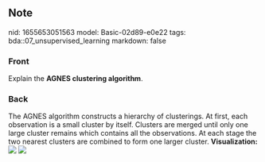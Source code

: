 ## Note
nid: 1655653051563
model: Basic-02d89-e0e22
tags: bda::07_unsupervised_learning
markdown: false

### Front
Explain the <b>AGNES clustering algorithm</b>.

### Back
The AGNES algorithm constructs a hierarchy of clusterings. At
first, each observation is a small cluster by itself. Clusters are
merged until only one large cluster remains which contains all the
observations. At each stage the two nearest clusters are combined
to form one larger cluster. <b>Visualization:</b> <img src= 
"paste-b784cf48ae00c8779f889d6b40c77f2edb6453c7.jpg"> <img src= 
"paste-ea56ec7df5e95395ba4fb0a3a31c908548f19c10.jpg">

